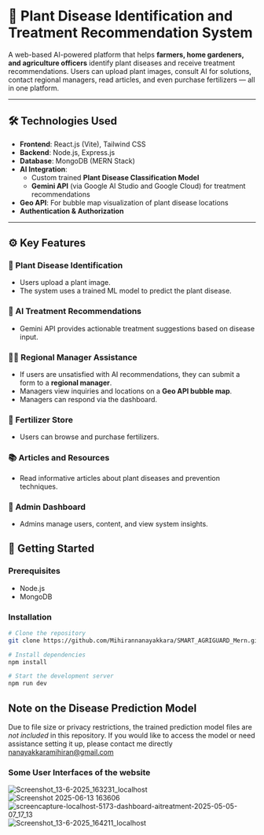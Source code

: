 # 🌿 Plant Disease Identification and Treatment Recommendation System

A web-based AI-powered platform that helps **farmers, home gardeners, and agriculture officers** identify plant diseases and receive treatment recommendations. Users can upload plant images, consult AI for solutions, contact regional managers, read articles, and even purchase fertilizers — all in one platform.

---

## 🛠️ Technologies Used

- **Frontend**: React.js (Vite), Tailwind CSS
- **Backend**: Node.js, Express.js
- **Database**: MongoDB (MERN Stack)
- **AI Integration**:
  - Custom trained **Plant Disease Classification Model**
  - **Gemini API** (via Google AI Studio and Google Cloud) for treatment recommendations
- **Geo API**: For bubble map visualization of plant disease locations
- **Authentication & Authorization**

---

## ⚙️ Key Features

### 🌱 Plant Disease Identification
- Users upload a plant image.
- The system uses a trained ML model to predict the plant disease.

### 🤖 AI Treatment Recommendations
- Gemini API provides actionable treatment suggestions based on disease input.

### 🧑‍💼 Regional Manager Assistance
- If users are unsatisfied with AI recommendations, they can submit a form to a **regional manager**.
- Managers view inquiries and locations on a **Geo API bubble map**.
- Managers can respond via the dashboard.

### 🧪 Fertilizer Store
- Users can browse and purchase fertilizers.

### 📚 Articles and Resources
- Read informative articles about plant diseases and prevention techniques.

### 🔐 Admin Dashboard
- Admins manage users, content, and view system insights.

## 🚀 Getting Started

### Prerequisites
- Node.js
- MongoDB

### Installation

```bash
# Clone the repository
git clone https://github.com/Mihirannanayakkara/SMART_AGRIGUARD_Mern.git

# Install dependencies
npm install

# Start the development server
npm run dev
```
## Note on the Disease Prediction Model

Due to file size or privacy restrictions, the trained prediction model files are *not included* in this repository. 
If you would like to access the model or need assistance setting it up, please contact me directly nanayakkaramihiran@gmail.com

### Some User Interfaces of the website
![Screenshot_13-6-2025_163231_localhost](https://github.com/user-attachments/assets/072fe11e-15f6-44b2-b01e-f22ea8996325)
![Screenshot 2025-06-13 163606](https://github.com/user-attachments/assets/bcc541d3-698b-417b-bb05-2ccf72fea165)
![screencapture-localhost-5173-dashboard-aitreatment-2025-05-05-07_17_13](https://github.com/user-attachments/assets/c12190c7-80d2-47c1-9829-b1d2064da3e1)
![Screenshot_13-6-2025_164211_localhost](https://github.com/user-attachments/assets/c9e44dae-a579-4238-9d1d-eeb69e0c4357)




